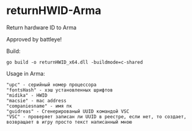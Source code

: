 # returnHWID-Arma
Return hardware ID to Arma
 
 Approved by battleye!
 
 Build: 
    
    go build -o returnHWID_x64.dll -buildmode=c-shared

 Usage in Arma:
 
    "upc" - серийный номер процессора
    "fontsHash" - хэш установленных шрифтов
    "midika" - HWID
    "macsie" - mac address
    "companiesname" - имя пк
    "guidreas" - Сгенерированый UUID командой VSC
    "VSC" - проверяет записан ли UUID в реестре, если нет, то создает, возвращает в игру просто текст написанный мною